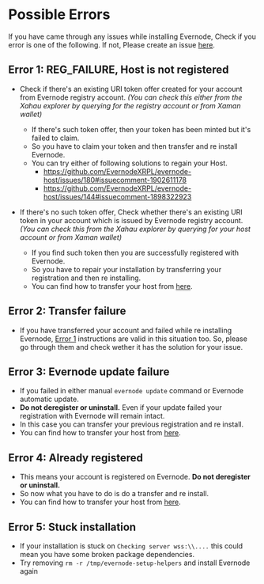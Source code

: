 # Possible Errors

If you have came through any issues while installing Evernode, Check if you error is one of the following. If not, Please create an issue [here](https://github.com/EvernodeXRPL/evernode-host/issues).

## Error 1: REG_FAILURE, Host is not registered
- Check if there's an existing URI token offer created for your account from Evernode registry account. _(You can check this either from the Xahau explorer by querying for the registry account or from Xaman wallet)_
  - If there's such token offer, then your token has been minted but it's failed to claim.
  - So you have to claim your token and then transfer and re install Evernode.
  - You can try either of following solutions to regain your Host.
    - https://github.com/EvernodeXRPL/evernode-host/issues/180#issuecomment-1902611178
    - https://github.com/EvernodeXRPL/evernode-host/issues/144#issuecomment-1898322923
      
- If there's no such token offer, Check whether there's an existing URI token in your account which is issued by Evernode registry account. _(You can check this from the Xahau explorer by querying for your host account or from Xaman wallet)_
  - If you find such token then you are successfully registered with Evernode.
  - So you have to repair your installation by transferring your registration and then re installing.
  - You can find how to transfer your host from [here](maintenance.md#transfer-the-host-registration).
      
## Error 2: Transfer failure
  - If you have transferred your account and failed while re installing Evernode, [Error 1](#error-1-reg_failure-not-registered) instructions are valid in this situation too. So, please go through them and check wether it has the solution for your issue.
      
## Error 3: Evernode update failure
  - If you failed in either manual `evernode update` command or Evernode automatic update.
  - **Do not deregister or uninstall.** Even if your update failed your registration with Evernode will remain intact.
  - In this case you can transfer your previous registration and re install.
  - You can find how to transfer your host from [here](maintenance.md#transfer-the-host-registration).
  
## Error 4: Already registered
  - This means your account is registered on Evernode. **Do not deregister or uninstall.** 
  - So now what you have to do is do a transfer and re install.
  - You can find how to transfer your host from [here](maintenance.md#transfer-the-host-registration).
    
## Error 5: Stuck installation
  - If your installation is stuck on `Checking server wss:\\....` this could mean you have some broken package dependencies.
  - Try removing `rm -r /tmp/evernode-setup-helpers` and install Evernode again